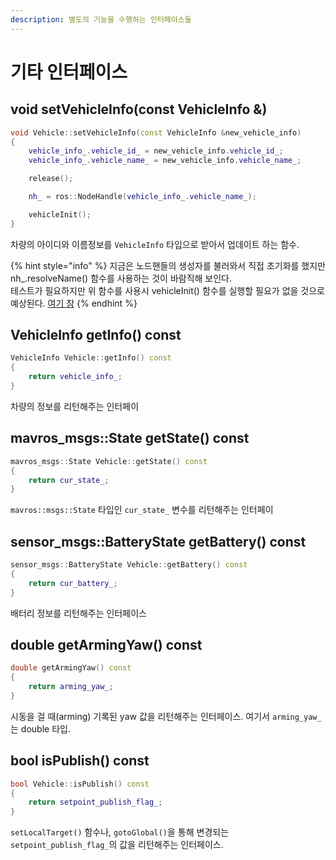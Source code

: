 ```yaml
---
description: 별도의 기능을 수행하는 인터페이스들
---
```


# 기타 인터페이스

## void setVehicleInfo(const VehicleInfo &)

```cpp
void Vehicle::setVehicleInfo(const VehicleInfo &new_vehicle_info)
{
	vehicle_info_.vehicle_id_ = new_vehicle_info.vehicle_id_;
	vehicle_info_.vehicle_name_ = new_vehicle_info.vehicle_name_;

	release();

	nh_ = ros::NodeHandle(vehicle_info_.vehicle_name_);

	vehicleInit();
}
```

차량의 아이디와 이름정보를 `VehicleInfo` 타입으로 받아서 업데이트 하는 함수.

{% hint style="info" %}
지금은 노드핸들의 생성자를 불러와서 직접 초기화를 했지만 nh\_.resolveName() 함수를 사용하는 것이 바람직해 보인다. \
테스트가 필요하지만 위 함수를 사용시 vehicleInit() 함수를 실행할 필요가 없을 것으로 예상된다.  [여기 참](http://wiki.ros.org/roscpp/Overview/Names%20and%20Node%20Information)
{% endhint %}

## VehicleInfo getInfo() const

```cpp
VehicleInfo Vehicle::getInfo() const
{
	return vehicle_info_;
}
```

차량의 정보를 리턴해주는 인터페이

## mavros\_msgs::State getState() const

```cpp
mavros_msgs::State Vehicle::getState() const
{
	return cur_state_;
}
```

`mavros::msgs::State` 타입인 `cur_state_` 변수를 리턴해주는 인터페이

## sensor\_msgs::BatteryState getBattery() const

```cpp
sensor_msgs::BatteryState Vehicle::getBattery() const
{
	return cur_battery_;
}
```

배터리 정보를 리턴해주는 인터페이스

## double getArmingYaw() const

```cpp
double getArmingYaw() const
{
    return arming_yaw_;
}
```

시동을 걸 때(arming) 기록된 yaw 값을 리턴해주는 인터페이스. 여기서 `arming_yaw_`는 double 타입.

## bool isPublish() const

```cpp
bool Vehicle::isPublish() const
{
	return setpoint_publish_flag_;
}
```

`setLocalTarget()` 함수나, `gotoGlobal()`을 통해 변경되는 `setpoint_publish_flag_`의 값을 리턴해주는 인터페이스.
